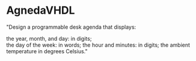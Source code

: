 # AgnedaVHDL
"Design a programmable desk agenda that displays:

the year, month, and day: in digits;<br/>
the day of the week: in words;
the hour and minutes: in digits;
the ambient temperature in degrees Celsius."

